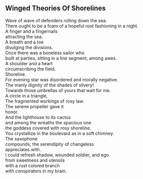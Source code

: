 Winged Theories Of Shorelines
-----------------------------
Wave of wave of defenders rolling down the sea.  
There ought to be a foam of a hopeful root fashioning in a night.  
A finger and a fingernails  
attracting the sea.  
A breath and a toe  
divulging the divisions.  
Once there was a boneless sailor who  
built at parties, sitting in a line segment, among awes.  
A shoulder and a heart  
circumscribing the field.  
Shoreline.  
For evening star was disordered and morally negative.  
The manly dignity of the shades of silvery!  
Towards those umbrellas of yours that wait for me.  
A circle in a triangle,  
The fragmented workings of rosy law.  
The serene propeller gave it  
honor.  
And the lighthouse to its cactus  
and among the wreaths the spacious one  
the goddess covered with rosy shoreline.  
You crystallize in the boulevard as in a soft chimney.  
The saxophone  
compounds, the serendipity of changeless  
appreciates with.  
I could refresh shadow, wounded soldier, and ego  
from sweetness and utensils  
with a rust colored branch  
with conspirators in my brain.  
